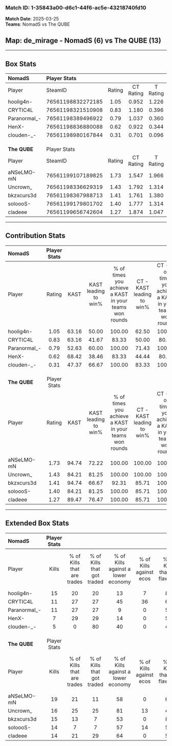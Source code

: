 ### Match ID: 1-35843a00-d6c1-44f6-ac5e-43218740fd10  
**Match Date**: 2025-03-25  
**Teams**: NomadS vs The QUBE  

## **Map**: de_mirage - NomadS (6) vs The QUBE (13)  
---  

## Box Stats  

| **NomadS**   | Player Stats      |        |           |          |       |       |       |         |        |      |     |
| :- | :- | :-: | :-: | :-: | :-: | :-: | :-: | :-: | :-: | :-: | :-: |
| Player       | SteamID           | Rating | CT Rating | T Rating | KAST  |  ADR  | Kills | Assists | Deaths | K/D  | HS% |
| hoolig4n-    | 76561198832272185 |  1.05  |   0.952   |  1.226   | 63.16 | 80.6  |  15   |    2    |   15   | 1.00 | 46  |
| CRYTIC4L     | 76561198321510908 |  0.83  |   1.180   |  0.396   | 63.16 | 59.0  |  11   |    3    |   14   | 0.79 | 36  |
| Paranormal_- | 76561198389496922 |  0.79  |   1.037   |  0.360   | 52.63 | 75.4  |  11   |    4    |   15   | 0.73 | 63  |
| HenX-        | 76561198836880088 |  0.62  |   0.922   |  0.344   | 68.42 | 52.4  |   7   |    5    |   16   | 0.44 | 71  |
| clouden-_-   | 76561198980167844 |  0.31  |   0.701   |  0.096   | 47.37 | 49.7  |   5   |    4    |   18   | 0.28 | 20  |
|              |                   |        |           |          |       |       |       |         |        |      |     |
|              |                   |        |           |          |       |       |       |         |        |      |     |
|              |                   |        |           |          |       |       |       |         |        |      |     |
| **The QUBE** | Player Stats      |        |           |          |       |       |       |         |        |      |     |
| Player       | SteamID           | Rating | CT Rating | T Rating | KAST  |  ADR  | Kills | Assists | Deaths | K/D  | HS% |
| aNSeLMO-mN   | 76561199107189825 |  1.73  |   1.547   |  1.966   | 94.74 | 105.1 |  19   |    5    |   9    | 2.11 | 52  |
| Uncrown_     | 76561198336629319 |  1.43  |   1.792   |  1.314   | 84.21 | 87.3  |  16   |    6    |   10   | 1.60 | 43  |
| bkzxcurs3d   | 76561198367988713 |  1.41  |   1.761   |  1.380   | 94.74 | 67.1  |  15   |    2    |   9    | 1.67 | 46  |
| soloooS-     | 76561199179801702 |  1.40  |   1.777   |  1.314   | 84.21 | 94.7  |  14   |    7    |   9    | 1.56 | 71  |
| cladeee      | 76561199656742604 |  1.27  |   1.874   |  1.047   | 89.47 | 72.4  |  14   |    4    |   12   | 1.17 | 64  |
---  

## Contribution Stats  

| **NomadS**   | Player Stats |       |                      |                                                        |                           |                                                             |                          |                                                            |
| :- | :-: | :-: | :-: | :-: | :-: | :-: | :-: | :-: |
| Player       |    Rating    | KAST  | KAST leading to win% | % of times you achieve a KAST in your teams won rounds | CT - KAST leading to win% | CT - % of times you achieve a KAST in your teams won rounds | T - KAST leading to win% | T - % of times you achieve a KAST in your teams won rounds |
| hoolig4n-    |     1.05     | 63.16 |        50.00         |                         100.00                         |           62.50           |                           100.00                            |          25.00           |                           100.00                           |
| CRYTIC4L     |     0.83     | 63.16 |        41.67         |                         83.33                          |           50.00           |                            80.00                            |          25.00           |                           100.00                           |
| Paranormal_- |     0.79     | 52.63 |        60.00         |                         100.00                         |           71.43           |                           100.00                            |          33.33           |                           100.00                           |
| HenX-        |     0.62     | 68.42 |        38.46         |                         83.33                          |           44.44           |                            80.00                            |          25.00           |                           100.00                           |
| clouden-_-   |     0.31     | 47.37 |        66.67         |                         100.00                         |           83.33           |                           100.00                            |          33.33           |                           100.00                           |
|              |              |       |                      |                                                        |                           |                                                             |                          |                                                            |
|              |              |       |                      |                                                        |                           |                                                             |                          |                                                            |
|              |              |       |                      |                                                        |                           |                                                             |                          |                                                            |
| **The QUBE** | Player Stats |       |                      |                                                        |                           |                                                             |                          |                                                            |
| Player       |    Rating    | KAST  | KAST leading to win% | % of times you achieve a KAST in your teams won rounds | CT - KAST leading to win% | CT - % of times you achieve a KAST in your teams won rounds | T - KAST leading to win% | T - % of times you achieve a KAST in your teams won rounds |
| aNSeLMO-mN   |     1.73     | 94.74 |        72.22         |                         100.00                         |          100.00           |                           100.00                            |          58.33           |                           100.00                           |
| Uncrown_     |     1.43     | 84.21 |        81.25         |                         100.00                         |          100.00           |                           100.00                            |          70.00           |                           100.00                           |
| bkzxcurs3d   |     1.41     | 94.74 |        66.67         |                         92.31                          |           85.71           |                           100.00                            |          54.55           |                           85.71                            |
| soloooS-     |     1.40     | 84.21 |        81.25         |                         100.00                         |           85.71           |                           100.00                            |          77.78           |                           100.00                           |
| cladeee      |     1.27     | 89.47 |        76.47         |                         100.00                         |           85.71           |                           100.00                            |          70.00           |                           100.00                           |
---  

## Extended Box Stats  

| **NomadS**   | Player Stats |                            |                            |                                    |                         |                              |                                 |        |                             |                                     |                          |                               |                            |
| :- | :-: | :-: | :-: | :-: | :-: | :-: | :-: | :-: | :-: | :-: | :-: | :-: | :-: |
| Player       |    Kills     | % of Kills that are trades | % of Kills that got traded | % of Kills against a lower economy | % of Kills against ecos | % of Kills that are flawless | % of Kills that are close duels | Deaths | % of Deaths that get traded | % of Deaths against a lower economy | % of Deaths against ecos | % of Deaths that are flawless | % of Deaths that are close |
| hoolig4n-    |      15      |             20             |             20             |                 13                 |            7            |              80              |                7                |   15   |              0              |                 13                  |            0             |              47               |             7              |
| CRYTIC4L     |      11      |             27             |             27             |                 45                 |           36            |              64              |                9                |   14   |             14              |                  7                  |            0             |              57               |             7              |
| Paranormal_- |      11      |             27             |             27             |                 9                  |            0            |              55              |               18                |   15   |              7              |                 13                  |            0             |              60               |             13             |
| HenX-        |      7       |             29             |             29             |                 14                 |            0            |              57              |               14                |   16   |             19              |                 13                  |            6             |              69               |             13             |
| clouden-_-   |      5       |             0              |             80             |                 40                 |            0            |              40              |                0                |   18   |             33              |                 11                  |            0             |              72               |             11             |
|              |              |                            |                            |                                    |                         |                              |                                 |        |                             |                                     |                          |                               |                            |
|              |              |                            |                            |                                    |                         |                              |                                 |        |                             |                                     |                          |                               |                            |
|              |              |                            |                            |                                    |                         |                              |                                 |        |                             |                                     |                          |                               |                            |
| **The QUBE** | Player Stats |                            |                            |                                    |                         |                              |                                 |        |                             |                                     |                          |                               |                            |
| Player       |    Kills     | % of Kills that are trades | % of Kills that got traded | % of Kills against a lower economy | % of Kills against ecos | % of Kills that are flawless | % of Kills that are close duels | Deaths | % of Deaths that get traded | % of Deaths against a lower economy | % of Deaths against ecos | % of Deaths that are flawless | % of Deaths that are close |
| aNSeLMO-mN   |      19      |             21             |             11             |                 58                 |            0            |              63              |                5                |   9    |             33              |                 56                  |            0             |              67               |             22             |
| Uncrown_     |      16      |             25             |             25             |                 81                 |           13            |              44              |               25                |   10   |             20              |                 50                  |            0             |              50               |             20             |
| bkzxcurs3d   |      15      |             13             |             7              |                 53                 |            0            |              80              |                7                |   9    |             44              |                 33                  |            0             |              89               |             0              |
| soloooS-     |      14      |             7              |             7              |                 57                 |           14            |              57              |                7                |   9    |             33              |                 56                  |            0             |              56               |             0              |
| cladeee      |      14      |             21             |             29             |                 64                 |            0            |              57              |                7                |   12   |             25              |                 42                  |            0             |              58               |             8              |
